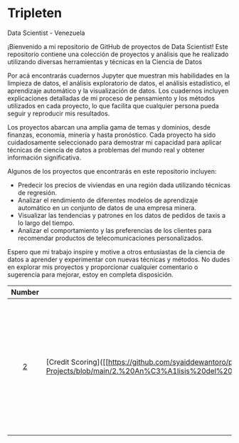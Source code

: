 # Tripleten


Data Scientist - Venezuela

¡Bienvenido a mi repositorio de GitHub de proyectos de Data Scientist! Este repositorio contiene una colección de proyectos y análisis que he realizado utilizando diversas herramientas y técnicas en la Ciencia de Datos

Por acá encontrarás cuadernos Jupyter que muestran mis habilidades en la limpieza de datos, el análisis exploratorio de datos, el análisis estadístico, el aprendizaje automático y la visualización de datos. Los cuadernos incluyen explicaciones detalladas de mi proceso de pensamiento y los métodos utilizados en cada proyecto, lo que facilita que cualquier persona pueda seguir y reproducir mis resultados.

Los proyectos abarcan una amplia gama de temas y dominios, desde finanzas, economía, minería y hasta pronóstico. Cada proyecto ha sido cuidadosamente seleccionado para demostrar mi capacidad para aplicar técnicas de ciencia de datos a problemas del mundo real y obtener información significativa.

Algunos de los proyectos que encontrarás en este repositorio incluyen:

* Predecir los precios de viviendas en una región dada utilizando técnicas de regresión.
* Analizar el rendimiento de diferentes modelos de aprendizaje automático en un conjunto de datos de una empresa minera.
* Visualizar las tendencias y patrones en los datos de pedidos de taxis a lo largo del tiempo.
* Analizar el comportamiento y las preferencias de los clientes para recomendar productos de telecomunicaciones personalizados.

Espero que mi trabajo inspire y motive a otros entusiastas de la ciencia de datos a aprender y experimentar con nuevas técnicas y métodos. No dudes en explorar mis proyectos y proporcionar cualquier comentario o sugerencia para mejorar, estoy en completa disposición.


| Number | Project Name | Topic | Description | Tools |
| :---: | --- | --- | --- | --- |
| [2](https://github.com/Douglas94vzla/Tripleten-Projects/tree/main/2.%20An%C3%A1lisis%20del%20riesgo%20de%20incumplimiento%20de%20los%20prestatarios) | [Credit Scoring]([[https://github.com/syaiddewantoro/practicum/blob/main/2.credit_scoring/credit_scoring.ipynb](https://github.com/Douglas94vzla/Tripleten-Projects/blob/main/2.%20An%C3%A1lisis%20del%20riesgo%20de%20incumplimiento%20de%20los%20prestatarios/2.%20An%C3%A1lisis%20del%20riesgo%20de%20incumplimiento%20de%20los%20prestatarios.ipynb)]| Data Preprocesing | The influence of a customer's marital status and the number of children he has on the probability of timeliness in repaying the loan | <p align="left"> <a href="https://pandas.pydata.org/docs/user_guide/index.html" target="_blank" rel="noreferrer"> <img src="https://pandas.pydata.org/docs/_static/pandas.svg" alt="pandas" width="80" height="30"/> </a> <a href="https://numpy.org/doc/stable/user/index.html" target="_blank" rel="noreferrer"> <img src="https://numpy.org/doc/stable/_static/numpylogo.svg" alt="numpy" width="80" height="30"/> </a> </p> |

